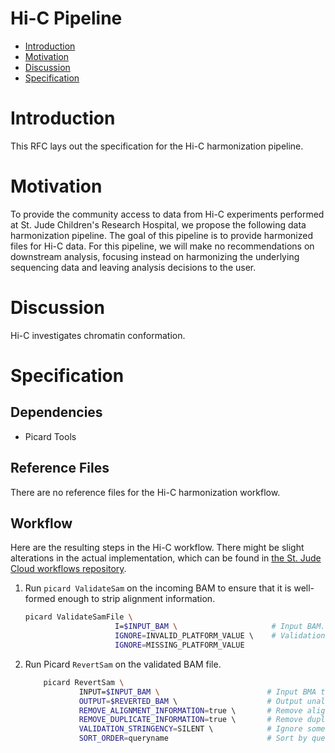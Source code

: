 # Hi-C Pipeline <!-- omit in toc -->

- [Introduction](#introduction)
- [Motivation](#motivation)
- [Discussion](#discussion)
- [Specification](#specification)

# Introduction

This RFC lays out the specification for the Hi-C harmonization pipeline. 

# Motivation

To provide the  community access to data from Hi-C experiments performed at St. Jude Children's Research Hospital, we propose the following data harmonization pipeline. The goal of this pipeline is to provide harmonized files for Hi-C data. For this pipeline, we will make no recommendations on downstream analysis, focusing instead on harmonizing the underlying sequencing data and leaving analysis decisions to the user.

# Discussion

Hi-C investigates chromatin conformation. 

# Specification

## Dependencies

- Picard Tools

## Reference Files

There are no reference files for the Hi-C harmonization workflow.


## Workflow

Here are the resulting steps in the Hi-C workflow. There might be slight alterations in the actual implementation, which can be found in [the St. Jude Cloud workflows repository](https://github.com/stjudecloud/workflows/blob/master/workflows/hic/hic-standard.wdl).

1. Run `picard ValidateSam` on the incoming BAM to ensure that it is well-formed enough to strip alignment information.

    ```bash
    picard ValidateSamFile \
                        I=$INPUT_BAM \                     # Input BAM.
                        IGNORE=INVALID_PLATFORM_VALUE \    # Validations to ignore.
                        IGNORE=MISSING_PLATFORM_VALUE
    ```

2. Run Picard `RevertSam` on the validated BAM file.

    ```bash
        picard RevertSam \
                INPUT=$INPUT_BAM \                        # Input BMA to revert
                OUTPUT=$REVERTED_BAM \                    # Output unaligned BAM name
                REMOVE_ALIGNMENT_INFORMATION=true \       # Remove alignments
                REMOVE_DUPLICATE_INFORMATION=true \       # Remove duplicate flags
                VALIDATION_STRINGENCY=SILENT \            # Ignore some validation warnings
                SORT_ORDER=queryname                      # Sort by queryname
    ```